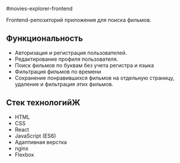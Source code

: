 #movies-explorer-frontend

Frontend-репозиторий приложения для поиска фильмов.

## Функциональность
* Авторизация и регистрация пользователей.
* Редактирование профиля пользователя.
* Поиск фильмов по буквам без учета регистра и языка
* Фильтрация фильмов по времени
* Сохранение понравившихся фильмов на отдельную страницу, удаление и фильтрация этих фильмов.

## Стек технологийЖ
* HTML
* CSS
* React
* JavaScript (ES6)
* Адаптивная верстка
* nginx
* Flexbox
  
